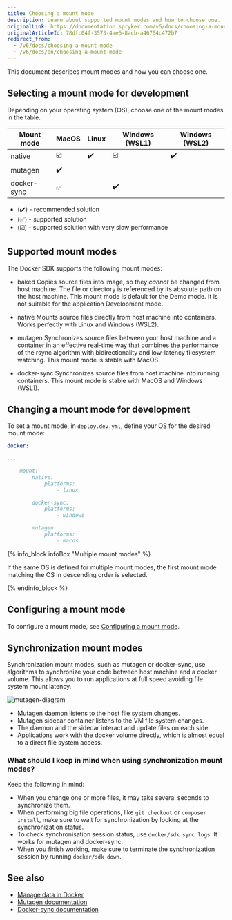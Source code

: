 ```yaml
---
title: Choosing a mount mode
description: Learn about supported mount modes and how to choose one.
originalLink: https://documentation.spryker.com/v6/docs/choosing-a-mount-mode
originalArticleId: 78dfc04f-3573-4ae6-8acb-a46764c472b7
redirect_from:
  - /v6/docs/choosing-a-mount-mode
  - /v6/docs/en/choosing-a-mount-mode
---
```


This document describes mount modes and how you can choose one. 

## Selecting a mount mode for development

Depending on your operating system (OS), choose one of the mount modes in the table.

| Mount mode |        MacOS            | Linux              | Windows (WSL1)          | Windows (WSL2)     |
|--------------|-------------------------|--------------------|-------------------------|--------------------|
| native       | ☑️ | ✔️ | ☑️ | ✔️ |
| mutagen      | ✔️      |                    |                         |                    |
| docker-sync  | ✅      |                    | ✔️      |                    |

* (✔️) - recommended solution
* (✅) - supported solution
* (☑️) - supported solution with very slow performance

## Supported mount modes

The Docker SDK supports the following mount modes:

* baked
Copies source files into image, so they *cannot* be changed from host machine.
The file or directory is referenced by its absolute path on the host machine.
This mount mode is default for the Demo mode. It is not suitable for the application Development mode.

* native
Mounts source files directly from host machine into containers.
Works perfectly with Linux and Windows (WSL2).

* mutagen
Synchronizes source files between your host machine and a container in an effective real-time way that combines the performance of the rsync algorithm with bidirectionality and low-latency filesystem watching.
This mount mode is stable with MacOS.

* docker-sync
Synchronizes source files from host machine into running containers.
This mount mode is stable with MacOS and Windows (WSL1).



## Changing a mount mode for development

To set a mount mode, in `deploy.dev.yml`, define your OS for the desired mount mode:

```yaml
docker:

...

    mount:
        native:
            platforms:
                - linux

        docker-sync:
            platforms:
                - windows

        mutagen:
            platforms:
                - macos
```

{% info_block infoBox "Multiple mount modes" %}

If the same OS is defined for multiple mount modes, the first mount mode matching the OS in descending order is selected.

{% endinfo_block %}

## Configuring a mount mode

To configure a mount mode, see [Configuring a mount mode](/docs/scos/dev/developer-guides/202009.0/docker-sdk/configuring-a-mount-mode.html).

## Synchronization mount modes

Synchronization mount modes, such as mutagen or docker-sync, use algorithms to synchronize your code between host machine and a docker volume. This allows you to run applications at full speed avoiding file system mount latency.

![mutagen-diagram](https://spryker.s3.eu-central-1.amazonaws.com/docs/Developer+Guide/Installation/Spryker+in+Docker/Docker+SDK/Choosing+a+mount+mode/mutagen-diagram.png)

- Mutagen daemon listens to the host file system changes.
- Mutagen sidecar container listens to the VM file system changes.
- The daemon and the sidecar interact and update files on each side.
- Applications work with the docker volume directly, which is almost equal to a direct file system access.

### What should I keep in mind when using synchronization mount modes?

Keep the following in mind:
* When you change one or more files, it may take several seconds to synchronize them.
* When performing big file operations, like `git checkout` or `composer install`, make sure to wait for synchronization by looking at the synchronization status.
* To check synchronisation session status, use `docker/sdk sync logs`. It works for mutagen and docker-sync.
* When you finish working, make sure to terminate the synchronization session by running `docker/sdk down`.

## See also

* [Manage data in Docker](https://docs.docker.com/storage/)
* [Mutagen documentation](https://mutagen.io/documentation/introduction)
* [Docker-sync documentation](https://docker-sync.readthedocs.io/)
